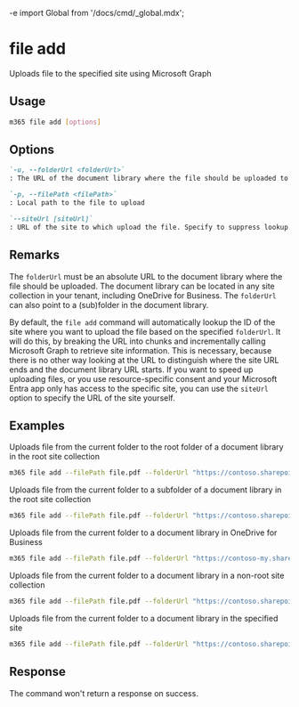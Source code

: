 -e <!-- DISCLAIMER: All secrets, passwords, and sensitive values in this document are examples only and not real credentials. -->
import Global from '/docs/cmd/_global.mdx';

# file add

Uploads file to the specified site using Microsoft Graph

## Usage

```sh
m365 file add [options]
```

## Options

```md definition-list
`-u, --folderUrl <folderUrl>`
: The URL of the document library where the file should be uploaded to

`-p, --filePath <filePath>`
: Local path to the file to upload

`--siteUrl [siteUrl]`
: URL of the site to which upload the file. Specify to suppress lookup.
```

<Global />

## Remarks

The `folderUrl` must be an absolute URL to the document library where the file should be uploaded. The document library can be located in any site collection in your tenant, including OneDrive for Business. The `folderUrl` can also point to a (sub)folder in the document library.

By default, the `file add` command will automatically lookup the ID of the site where you want to upload the file based on the specified `folderUrl`. It will do this, by breaking the URL into chunks and incrementally calling Microsoft Graph to retrieve site information. This is necessary, because there is no other way looking at the URL to distinguish where the site URL ends and the document library URL starts. If you want to speed up uploading files, or you use resource-specific consent and your Microsoft Entra app only has access to the specific site, you can use the `siteUrl` option to specify the URL of the site yourself.

## Examples

Uploads file from the current folder to the root folder of a document library in the root site collection

```sh
m365 file add --filePath file.pdf --folderUrl "https://contoso.sharepoint.com/Shared Documents"
```

Uploads file from the current folder to a subfolder of a document library in the root site collection

```sh
m365 file add --filePath file.pdf --folderUrl "https://contoso.sharepoint.com/Shared Documents/Folder"
```

Uploads file from the current folder to a document library in OneDrive for Business

```sh
m365 file add --filePath file.pdf --folderUrl "https://contoso-my.sharepoint.com/personal/steve_contoso_com/Documents"
```

Uploads file from the current folder to a document library in a non-root site collection

```sh
m365 file add --filePath file.pdf --folderUrl "https://contoso.sharepoint.com/sites/Contoso/Shared Documents"
```

Uploads file from the current folder to a document library in the specified site

```sh
m365 file add --filePath file.pdf --folderUrl "https://contoso.sharepoint.com/sites/Contoso/Shared Documents" --siteUrl "https://contoso.sharepoint.com/sites/Contoso"
```

## Response

The command won't return a response on success.
